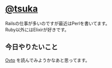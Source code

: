 # [@tsuka](https://twitter.com/tsuka)

Railsの仕事が多いのですが最近はPerlを書いてます。  
Ruby以外にはElixirが好きです。

## 今日やりたいこと

[Ovto](https://github.com/yhara/ovto) を読んでみようかなあと思ってます。
